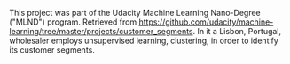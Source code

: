This project was part of the Udacity Machine Learning Nano-Degree ("MLND") program.   Retrieved from https://github.com/udacity/machine-learning/tree/master/projects/customer_segments.   In it a Lisbon, Portugal, wholesaler employs unsupervised learning, clustering, in order to identify its customer segments.
